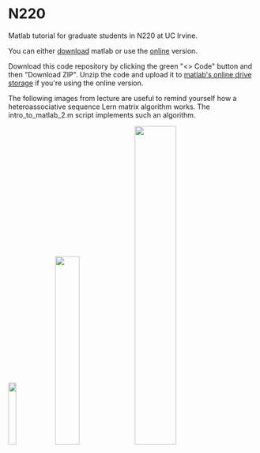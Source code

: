 # N220
Matlab tutorial for graduate students in N220 at UC Irvine.

You can either [download](https://www.mathworks.com/help/install/ug/install-products-with-internet-connection.html) matlab or use the [online](https://matlab.mathworks.com/) version.

Download this code repository by clicking the green "<> Code" button and then "Download ZIP". Unzip the code and upload it to [matlab's online drive storage](https://drive.mathworks.com/) if you're using the online version.

The following images from lecture are useful to remind yourself how a heteroassociative sequence Lern matrix algorithm works. The intro_to_matlab_2.m script implements such an algorithm.

<img src="https://github.com/user-attachments/assets/b9d15aa8-970a-47bb-8cdd-95e47960c167" width="18%">
<img src="https://github.com/user-attachments/assets/63f91adc-1f2f-4168-903a-a14da332f0f9" width="31.3%">
<img src="https://github.com/user-attachments/assets/ccb80b57-1746-4f82-a01b-a4d28240f566" width="40.7%">
